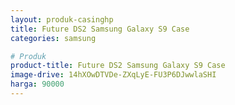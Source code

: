 ```yaml
---
layout: produk-casinghp
title: Future DS2 Samsung Galaxy S9 Case
categories: samsung

# Produk
product-title: Future DS2 Samsung Galaxy S9 Case
image-drive: 14hXOwDTVDe-ZXqLyE-FU3P6DJwwlaSHI
harga: 90000
---
```

